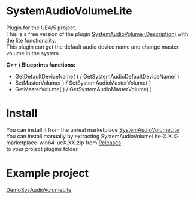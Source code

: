 # SystemAudioVolumeLite
Plugin for the UE4/5 project.  
This is a free version of the plugin [SystemAudioVolume (Description)](https://docs.google.com/document/d/1cu7_C6m7PjgYM4N6uHciWxYT0DFLA1L6_ggmiTWnmrI/edit?usp=drive_link) with the lite functionality.  
This plugin can get the default audio device name and change master volume in the system. 

**C++ / Blueprints functions:**
- GetDefaultDeviceName( ) / GetSystemAudioDefaultDeviceName( )
- SetMasterVolume( ) / SetSystemAudioMasterVolume( )
- GetMasterVolume( ) / GetSystemAudioMasterVolume( )

# Install
You can install it from the unreal marketplace [SystemAudioVolumeLite](https://www.unrealengine.com/marketplace/en-US/product/system-audio-volume-lite)  
You can install manually by extracting SystemAudioVolumeLite-X.X.X-marketplace-win64-ueX.XX.zip from [Releases](https://github.com/mrbindraw/SystemAudioVolumeLite/releases)  
to your project plugins folder.

# Example project  
[DemoSysAudioVolumeLite](https://drive.google.com/drive/folders/1ZMCjGoutt0LQ7CcDy8sjNeaLxmW3vNlu?usp=drive_link)
